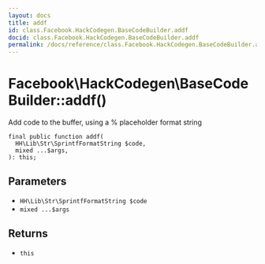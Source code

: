 ```yaml
---
layout: docs
title: addf
id: class.Facebook.HackCodegen.BaseCodeBuilder.addf
docid: class.Facebook.HackCodegen.BaseCodeBuilder.addf
permalink: /docs/reference/class.Facebook.HackCodegen.BaseCodeBuilder.addf/
---
```

# Facebook\\HackCodegen\\BaseCodeBuilder::addf()




Add code to the buffer, using a % placeholder format string




``` Hack
final public function addf(
  HH\Lib\Str\SprintfFormatString $code,
  mixed ...$args,
): this;
```




## Parameters




- ` HH\Lib\Str\SprintfFormatString $code `
- ` mixed ...$args `




## Returns




+ ` this `